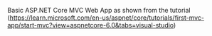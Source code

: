 Basic ASP.NET Core MVC Web App as shown from the tutorial (https://learn.microsoft.com/en-us/aspnet/core/tutorials/first-mvc-app/start-mvc?view=aspnetcore-6.0&tabs=visual-studio)
